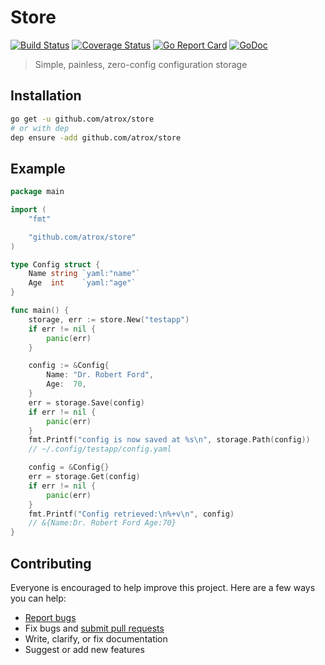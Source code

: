 # Store

[![Build Status](https://img.shields.io/travis/Atrox/store.svg?style=flat-square)](https://travis-ci.org/Atrox/store)
[![Coverage Status](https://img.shields.io/coveralls/Atrox/store.svg?style=flat-square)](https://coveralls.io/r/Atrox/store)
[![Go Report Card](https://goreportcard.com/badge/github.com/Atrox/store?style=flat-square)](https://goreportcard.com/report/github.com/Atrox/store)
[![GoDoc](https://img.shields.io/badge/godoc-reference-5272B4.svg?style=flat-square)](https://godoc.org/github.com/Atrox/store)

> Simple, painless, zero-config configuration storage

## Installation

```sh
go get -u github.com/atrox/store
# or with dep
dep ensure -add github.com/atrox/store
```

## Example

```go
package main

import (
	"fmt"

	"github.com/atrox/store"
)

type Config struct {
	Name string `yaml:"name"`
	Age  int    `yaml:"age"`
}

func main() {
	storage, err := store.New("testapp")
	if err != nil {
		panic(err)
	}

	config := &Config{
		Name: "Dr. Robert Ford",
		Age:  70,
	}
	err = storage.Save(config)
	if err != nil {
		panic(err)
	}
	fmt.Printf("config is now saved at %s\n", storage.Path(config))
	// ~/.config/testapp/config.yaml

	config = &Config{}
	err = storage.Get(config)
	if err != nil {
		panic(err)
	}
	fmt.Printf("Config retrieved:\n%+v\n", config)
	// &{Name:Dr. Robert Ford Age:70}
}
```

## Contributing

Everyone is encouraged to help improve this project. Here are a few ways you can help:

- [Report bugs](https://github.com/atrox/store/issues)
- Fix bugs and [submit pull requests](https://github.com/atrox/store/pulls)
- Write, clarify, or fix documentation
- Suggest or add new features
